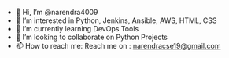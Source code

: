 - 👋 Hi, I’m @narendra4009
- 👀 I’m interested in Python, Jenkins, Ansible, AWS, HTML, CSS
- 🌱 I’m currently learning DevOps Tools
- 💞️ I’m looking to collaborate on Python Projects
- 📫 How to reach me: Reach me on : narendracse19@gmail.com

<!---
narendra4009/narendra4009 is a ✨ special ✨ repository because its `README.md` (this file) appears on your GitHub profile.
You can click the Preview link to take a look at your changes.
--->
